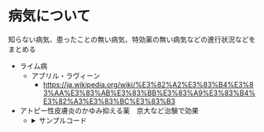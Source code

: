 
# 病気について

知らない病気、患ったことの無い病気、特効薬の無い病気などの進行状況などをまとめる

- ライム病  
  - アブリル・ラヴィーン  
    - https://ja.wikipedia.org/wiki/%E3%82%A2%E3%83%B4%E3%83%AA%E3%83%AB%E3%83%BB%E3%83%A9%E3%83%B4%E3%82%A3%E3%83%BC%E3%83%B3
- アトピー性皮膚炎のかゆみ抑える薬　京大など治験で効果
  - <details><summary>サンプルコード</summary><div>
    京都大などの研究チームは、アトピー性皮膚炎のかゆみを抑えるために開発された新たな薬の効果を、国内の治験で確認した。
    治験の結果を米医学誌ニューイングランド・ジャーナル・オブ・メディシンに9日、発表した。製薬会社は今後、この薬の承認をめざす。
    この薬は、中外製薬（東京都）が開発し、国内での特許使用権をマルホ（大阪府）が取得した「ネモリズマブ」。  
    アトピー患者の皮膚では、免疫細胞が、かゆみを引きおこすたんぱく質を出す。このたんぱく質の働きを薬がブロックすることで、患者のかゆみを抑えるしくみだ。
    チームは、従来の治療の効果が低く、症状が重い国内の13歳以上の男女215人を対象に治験をした。  
    ネモリズマブを注射するグループと、偽薬を注射するグループに分け、16週間、かゆみや症状の変化を調べた。
    その結果、かゆみは注射1日後から改善され、16週間後には10段階で申告するかゆみの程度が平均42・8%、  
    皮膚炎の強さや湿疹の範囲などを評価する指標も同45・9%改善した。重い副作用はみられなかったという。
    今回の治験は、薬の承認に必要な3段階の治験のうち、最終段階にあたる。  
    チームの椛島（かばしま）健治・京大教授（皮膚科学）は「短期間で効果が得られた。今後、小児への効果も調べたい」と話している。（野中良祐）
    </div></details>









